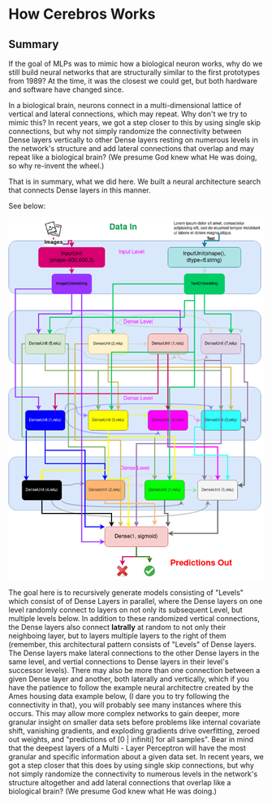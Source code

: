 
# How Cerebros Works

## Summary

If the goal of MLPs was to mimic how a biological neuron works, why do we still build neural networks that are structurally similar to the first prototypes from 1989? At the time, it was the closest we could get, but both hardware and software have changed since.

In a biological brain, neurons connect in a multi-dimensional lattice of vertical and lateral connections, which may repeat. Why don't we try to mimic this? In recent years, we got a step closer to this by using single skip connections, but why not simply randomize the connectivity between Dense layers vertically to other Dense layers resting on numerous levels in the network's structure and add lateral connections that overlap and may repeat like a biological brain? (We presume God knew what He was doing, so why re-invent the wheel.)

That is in summary, what we did here. We built a neural architecture search that connects Dense layers in this manner.

See below:

![documentation-assets/Cerebros.png](documentation-assets/Cerebros.png)



The goal here is to recursively generate models consisting of "Levels" which consist of of Dense Layers in parallel, where the Dense layers on one level randomly connect to layers on not only its subsequent Level, but multiple levels below. In addition to these randomized vertical connections, the Dense layers also connect **latrally** at random to not only their neighboing layer, but to layers multiple layers to the right of them (remember, this architectural pattern consists of "Levels" of Dense layers. The Dense layers make lateral connections to the other Dense layers in the same level, and vertial connections to Dense layers in their level's successor levels). There may also be more than one connection between a given Dense layer and another, both laterally and vertically, which if you have the patience to follow the example neural architectre created by the Ames housing data example below, (I dare you to try following the connectivity in that), you will probably see many instances where this occurs. This may allow more complex networks to gain deeper, more granular insight on smaller data sets before problems like internal covariate shift, vanishing gradients, and exploding gradients drive overfitting, zeroed out weights, and "predictions of [0 | infiniti] for all samples". Bear in mind that the deepest layers of a Multi - Layer Perceptron will have the most granular and specific information about a given data set.  In recent years, we got a step closer that this does by using single skip connections, but why not simply randomize the connectivity to numerous levels in the network's structure altogether and add lateral connections that overlap like a biological brain? (We presume God knew what He was doing.)
